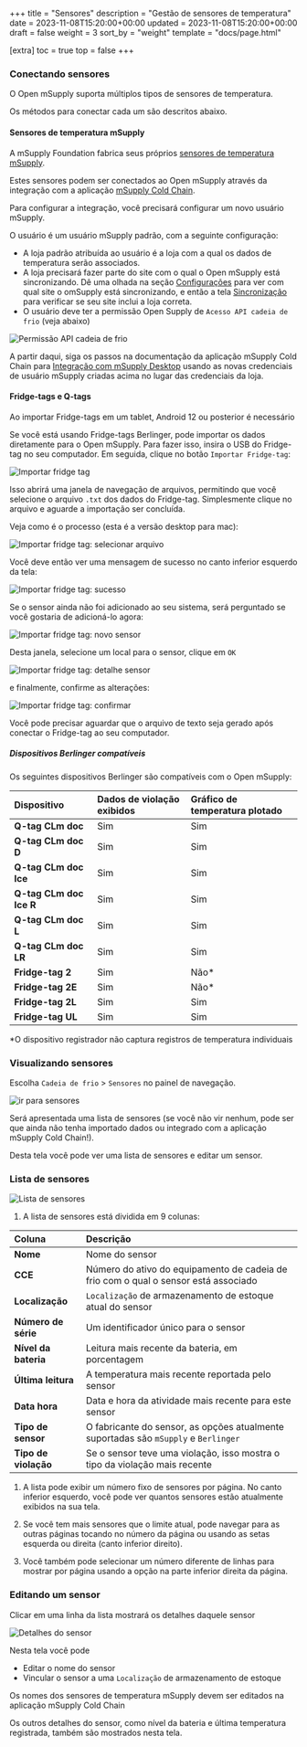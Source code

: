 +++
title = "Sensores"
description = "Gestão de sensores de temperatura"
date = 2023-11-08T15:20:00+00:00
updated = 2023-11-08T15:20:00+00:00
draft = false
weight = 3
sort_by = "weight"
template = "docs/page.html"

[extra]
toc = true
top = false
+++

### Conectando sensores

O Open mSupply suporta múltiplos tipos de sensores de temperatura.

Os métodos para conectar cada um são descritos abaixo.

#### Sensores de temperatura mSupply

A mSupply Foundation fabrica seus próprios [sensores de temperatura mSupply](https://msupply.foundation/open-msupply/cold-chain/#mSupplySensor).

Estes sensores podem ser conectados ao Open mSupply através da integração com a aplicação [mSupply Cold Chain](/coldchain/introduction/).

Para configurar a integração, você precisará configurar um novo usuário mSupply.

O usuário é um usuário mSupply padrão, com a seguinte configuração:

- A loja padrão atribuída ao usuário é a loja com a qual os dados de temperatura serão associados.
- A loja precisará fazer parte do site com o qual o Open mSupply está sincronizando. Dê uma olhada na seção [Configurações](/docs/settings/synchronisation/#viewing-the-synchronisation-settings) para ver com qual site o omSupply está sincronizando, e então a tela [Sincronização](https://docs.msupply.org.nz/synchronisation:sync_sites#viewing_sync_sites) para verificar se seu site inclui a loja correta.
- O usuário deve ter a permissão Open Supply de `Acesso API cadeia de frio` (veja abaixo)

![Permissão API cadeia de frio](images/coldchain_permission.png)

A partir daqui, siga os passos na documentação da aplicação mSupply Cold Chain para [Integração com mSupply Desktop](/coldchain/desktop-integration/#msupply-desktop-setup-steps) usando as novas credenciais de usuário mSupply criadas acima no lugar das credenciais da loja.

#### Fridge-tags e Q-tags

<div class="warning">Ao importar Fridge-tags em um tablet, Android 12 ou posterior é necessário</div>

Se você está usando Fridge-tags Berlinger, pode importar os dados diretamente para o Open mSupply. Para fazer isso, insira o USB do Fridge-tag no seu computador.
Em seguida, clique no botão `Importar Fridge-tag`:

![Importar fridge tag](images/import_fridge_tag.png)

Isso abrirá uma janela de navegação de arquivos, permitindo que você selecione o arquivo `.txt` dos dados do Fridge-tag. Simplesmente clique no arquivo e aguarde a importação ser concluída.

Veja como é o processo (esta é a versão desktop para mac):

![Importar fridge tag: selecionar arquivo](images/import_fridge_tag_1_select.png)

Você deve então ver uma mensagem de sucesso no canto inferior esquerdo da tela:

![Importar fridge tag: sucesso](images/import_fridge_tag_2_success.png)

Se o sensor ainda não foi adicionado ao seu sistema, será perguntado se você gostaria de adicioná-lo agora:

![Importar fridge tag: novo sensor](images/import_fridge_tag_3_new_sensor.png)

Desta janela, selecione um local para o sensor, clique em `OK`

![Importar fridge tag: detalhe sensor](images/import_fridge_tag_4_sensor_detail.png)

e finalmente, confirme as alterações:

![Importar fridge tag: confirmar](images/import_fridge_tag_5_confirm.png)

<div class="note">Você pode precisar aguardar que o arquivo de texto seja gerado após conectar o Fridge-tag ao seu computador.</div>

##### Dispositivos Berlinger compatíveis

Os seguintes dispositivos Berlinger são compatíveis com o Open mSupply:

| Dispositivo             | Dados de violação exibidos | Gráfico de temperatura plotado |
| :---------------------- | :------------------------- | :----------------------------- |
| **Q-tag CLm doc**       | Sim                        | Sim                            |
| **Q-tag CLm doc D**     | Sim                        | Sim                            |
| **Q-tag CLm doc Ice**   | Sim                        | Sim                            |
| **Q-tag CLm doc Ice R** | Sim                        | Sim                            |
| **Q-tag CLm doc L**     | Sim                        | Sim                            |
| **Q-tag CLm doc LR**    | Sim                        | Sim                            |
| **Fridge-tag 2**        | Sim                        | Não\*                          |
| **Fridge-tag 2E**       | Sim                        | Não\*                          |
| **Fridge-tag 2L**       | Sim                        | Sim                            |
| **Fridge-tag UL**       | Sim                        | Sim                            |

\*O dispositivo registrador não captura registros de temperatura individuais

### Visualizando sensores

Escolha `Cadeia de frio` > `Sensores` no painel de navegação.

![ir para sensores](images/goto_sensors.png)

Será apresentada uma lista de sensores (se você não vir nenhum, pode ser que ainda não tenha importado dados ou integrado com a aplicação mSupply Cold Chain!).

Desta tela você pode ver uma lista de sensores e editar um sensor.

### Lista de sensores

![Lista de sensores](images/sensor_list.png)

1. A lista de sensores está dividida em 9 colunas:

| Coluna               | Descrição                                                                           |
| :------------------- | :---------------------------------------------------------------------------------- |
| **Nome**             | Nome do sensor                                                                      |
| **CCE**              | Número do ativo do equipamento de cadeia de frio com o qual o sensor está associado |
| **Localização**      | `Localização` de armazenamento de estoque atual do sensor                           |
| **Número de série**  | Um identificador único para o sensor                                                |
| **Nível da bateria** | Leitura mais recente da bateria, em porcentagem                                     |
| **Última leitura**   | A temperatura mais recente reportada pelo sensor                                    |
| **Data hora**        | Data e hora da atividade mais recente para este sensor                              |
| **Tipo de sensor**   | O fabricante do sensor, as opções atualmente suportadas são `mSupply` e `Berlinger` |
| **Tipo de violação** | Se o sensor teve uma violação, isso mostra o tipo da violação mais recente          |

1. A lista pode exibir um número fixo de sensores por página. No canto inferior esquerdo, você pode ver quantos sensores estão atualmente exibidos na sua tela.

2. Se você tem mais sensores que o limite atual, pode navegar para as outras páginas tocando no número da página ou usando as setas esquerda ou direita (canto inferior direito).

3. Você também pode selecionar um número diferente de linhas para mostrar por página usando a opção na parte inferior direita da página.

### Editando um sensor

Clicar em uma linha da lista mostrará os detalhes daquele sensor

![Detalhes do sensor](images/sensor_details.png)

Nesta tela você pode

- Editar o nome do sensor
- Vincular o sensor a uma `Localização` de armazenamento de estoque

<div class="note">Os nomes dos sensores de temperatura mSupply devem ser editados na aplicação mSupply Cold Chain</div>

Os outros detalhes do sensor, como nível da bateria e última temperatura registrada, também são mostrados nesta tela.
